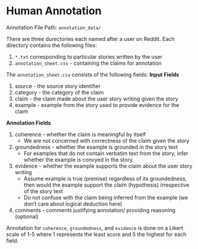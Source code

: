 # Human Annotation 

Annotation File Path: ```annotation_data/```

There are three durectories each named after a user on Reddit.
Each directory contains the following files:
1. ```*.txt``` corresponding to particular stories written by the user
2. ```annotation_sheet.csv``` - containing the claims for annotation

The ```annotation_sheet.csv``` consists of the following fields:
**Input Fields**
1. source - the source story identifier
2. category - the category of the claim
3. claim - the claim made about the user story writing given the story
4. example - example from the story used to provide evidence for the claim

**Annotation Fields**
1. coherence - whether the claim is meaningful by itself
    - We are not concerned with correctness of the claim given the story
2. groundedness - whether the example is grounded in the story text
    - For examples that do not contain verbatim text from the story, infer whether the example is convyed in the story. 
3. evidence - whether the example supports the claim about the user story writing
    - Assume example is true (premise) regardless of its groundedness, then would the example support the claim (hypothesis) irrespective of the story text
    - Do not confuse with the claim being inferred from the example (we don’t care about logical deduction here) 
4. comments - comments justifying annotation/ providing reasoning (optional)

Annotation for ```coherence```, ```groundedness```, and ```evidence``` is done on a Likert scale of 1-5 where 1 represents the least score and 5 the highest for each field.